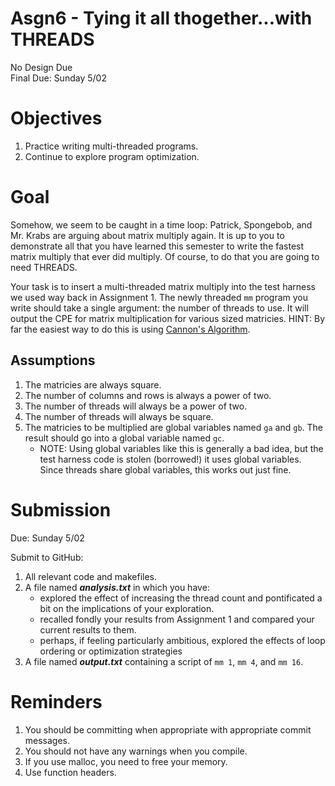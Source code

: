 # Asgn6 - Tying it all thogether...with THREADS
No Design Due  
Final Due: Sunday 5/02

# Objectives 
1. Practice writing multi-threaded programs.
2. Continue to explore program optimization.

# Goal
Somehow, we seem to be caught in a time loop: Patrick, Spongebob, and Mr. Krabs are arguing about matrix multiply again. It is up to you to demonstrate all that you have learned this semester to write the fastest matrix multiply that ever did multiply. Of course, to do that you are going to need THREADS.

Your task is to insert a multi-threaded matrix multiply into the test harness we used way back in Assignment 1. The newly threaded ```mm``` program you write should take a single argument: the number of threads to use. It will output the CPE for matrix multiplication for various sized matricies. HINT: By far the easiest way to do this is using [Cannon's Algorithm](https://en.wikipedia.org/wiki/Cannon%27s_algorithm "Decription of Cannon's algorithm").

## Assumptions
1. The matricies are always square.
2. The number of columns and rows is always a power of two.
3. The number of threads will always be a power of two.
4. The number of threads will always be square.
5. The matricies to be multiplied are global variables named ```ga``` and ```gb```. The result should go into a global variable named ```gc```.  
    * NOTE: Using global variables like this is generally a bad idea, but the test harness code is stolen (borrowed!) it uses global variables. Since threads share global variables, this works out just fine. 
    
# Submission
Due: Sunday 5/02

Submit to GitHub:
1. All relevant code and makefiles.
2. A file named ***analysis.txt*** in which you have:  
    * explored the effect of increasing the thread count and pontificated a bit on the implications of your exploration.  
    * recalled fondly your results from Assignment 1 and compared your current results to them.  
    * perhaps, if feeling particularly ambitious, explored the effects of loop ordering or optimization strategies
3. A file named ***output.txt*** containing a script of ```mm 1```, ```mm 4```, and ```mm 16```.

# Reminders
1. You should be committing when appropriate with appropriate commit messages.
2. You should not have any warnings when you compile.
3. If you use malloc, you need to free your memory.
4. Use function headers.
